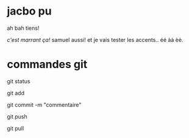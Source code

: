 # jacbo pu
 ah bah tiens!



*c'est marrant ça!* samuel aussi!
et je vais tester les accents.. éé àà èè.


# commandes git

git status


git add

git commit -m "commentaire"

git push


git pull